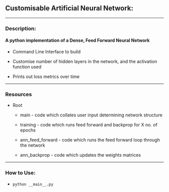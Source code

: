 ## Customisable Artificial Neural Network:
---
### Description:
#### A python implementation of a Dense, Feed Forward Neural Network

* Command Line Interface to build

* Customise number of hidden layers in the network, and the activation function used

* Prints out loss metrics over time

---
### Resources

* Root

    * main - code which collates user input determining network structure

    * training - code which runs feed forward and backprop for X no. of epochs

    * ann_feed_forward - code which runs the feed forward loop through the network

    * ann_backprop - code which updates the weights matrices


---
### How to Use:

* `python __main__.py`
